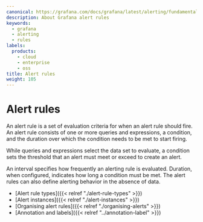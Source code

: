 ```yaml
---
canonical: https://grafana.com/docs/grafana/latest/alerting/fundamentals/alert-rules/
description: About Grafana alert rules
keywords:
  - grafana
  - alerting
  - rules
labels:
  products:
    - cloud
    - enterprise
    - oss
title: Alert rules
weight: 105
---
```


# Alert rules

An alert rule is a set of evaluation criteria for when an alert rule should fire. An alert rule consists of one or more queries and expressions, a condition, and the duration over which the condition needs to be met to start firing.

While queries and expressions select the data set to evaluate, a condition sets the threshold that an alert must meet or exceed to create an alert.

An interval specifies how frequently an alerting rule is evaluated. Duration, when configured, indicates how long a condition must be met. The alert rules can also define alerting behavior in the absence of data.

- [Alert rule types]({{< relref "./alert-rule-types" >}})
- [Alert instances]({{< relref "./alert-instances" >}})
- [Organising alert rules]({{< relref "./organising-alerts" >}})
- [Annotation and labels]({{< relref "../annotation-label" >}})

